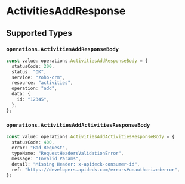 # ActivitiesAddResponse


## Supported Types

### `operations.ActivitiesAddResponseBody`

```typescript
const value: operations.ActivitiesAddResponseBody = {
  statusCode: 200,
  status: "OK",
  service: "zoho-crm",
  resource: "activities",
  operation: "add",
  data: {
    id: "12345",
  },
};
```

### `operations.ActivitiesAddActivitiesResponseBody`

```typescript
const value: operations.ActivitiesAddActivitiesResponseBody = {
  statusCode: 400,
  error: "Bad Request",
  typeName: "RequestHeadersValidationError",
  message: "Invalid Params",
  detail: "Missing Header: x-apideck-consumer-id",
  ref: "https://developers.apideck.com/errors#unauthorizederror",
};
```

